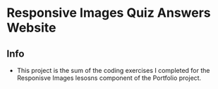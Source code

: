 # Responsive Images Quiz Answers Website #

## Info ##

* This project is the sum of the coding exercises I completed for the Responisve Images lesosns component of the Portfolio project.
